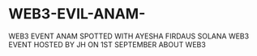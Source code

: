 # WEB3-EVIL-ANAM-
WEB3 EVENT ANAM SPOTTED WITH AYESHA FIRDAUS 
SOLANA WEB3 EVENT HOSTED BY JH ON 1ST SEPTEMBER ABOUT WEB3

